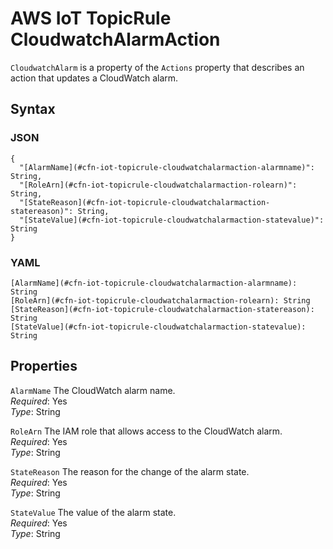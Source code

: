 # AWS IoT TopicRule CloudwatchAlarmAction<a name="aws-properties-iot-topicrule-cloudwatchalarmaction"></a>

`CloudwatchAlarm` is a property of the `Actions` property that describes an action that updates a CloudWatch alarm\.

## Syntax<a name="w3ab2c21c14e1322b5"></a>

### JSON<a name="aws-properties-iot-topicrule-cloudwatchalarmaction-syntax.json"></a>

```
{
  "[AlarmName](#cfn-iot-topicrule-cloudwatchalarmaction-alarmname)": String,
  "[RoleArn](#cfn-iot-topicrule-cloudwatchalarmaction-rolearn)": String,
  "[StateReason](#cfn-iot-topicrule-cloudwatchalarmaction-statereason)": String,
  "[StateValue](#cfn-iot-topicrule-cloudwatchalarmaction-statevalue)": String
}
```

### YAML<a name="aws-properties-iot-topicrule-cloudwatchalarmaction-syntax.yaml"></a>

```
[AlarmName](#cfn-iot-topicrule-cloudwatchalarmaction-alarmname): String
[RoleArn](#cfn-iot-topicrule-cloudwatchalarmaction-rolearn): String
[StateReason](#cfn-iot-topicrule-cloudwatchalarmaction-statereason): String
[StateValue](#cfn-iot-topicrule-cloudwatchalarmaction-statevalue): String
```

## Properties<a name="w3ab2c21c14e1322b7"></a>

`AlarmName`  <a name="cfn-iot-topicrule-cloudwatchalarmaction-alarmname"></a>
The CloudWatch alarm name\.  
*Required*: Yes  
*Type*: String

`RoleArn`  <a name="cfn-iot-topicrule-cloudwatchalarmaction-rolearn"></a>
The IAM role that allows access to the CloudWatch alarm\.  
*Required*: Yes  
*Type*: String

`StateReason`  <a name="cfn-iot-topicrule-cloudwatchalarmaction-statereason"></a>
The reason for the change of the alarm state\.  
*Required*: Yes  
*Type*: String

`StateValue`  <a name="cfn-iot-topicrule-cloudwatchalarmaction-statevalue"></a>
The value of the alarm state\.  
*Required*: Yes  
*Type*: String